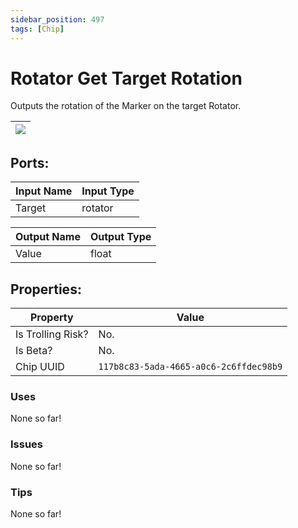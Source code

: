 ```yaml
---
sidebar_position: 497
tags: [Chip]
---
```


# Rotator Get Target Rotation


Outputs the rotation of the Marker on the target Rotator.

| ![](https://images-ext-2.discordapp.net/external/MPmIaQzlEPmgGWlgi-WxBBXt0Bjv_zWPkg1y1f_sy3s/https/www.recroomcircuits.com/image/circuit/absolute-value?width=206&height=108) |
|-----|

## Ports:

| Input Name | Input Type |
|-----------|-----------|
| Target | rotator |

| Output Name | Output Type |
|-----------|-----------|
| Value | float |

## Properties:

| Property  | Value |
|-------------------|-----------|
| Is Trolling Risk? | No. |
| Is Beta? | No. |
| Chip UUID | `117b8c83-5ada-4665-a0c6-2c6ffdec98b9` |

### Uses
None so far!

### Issues
None so far!

### Tips
None so far!

